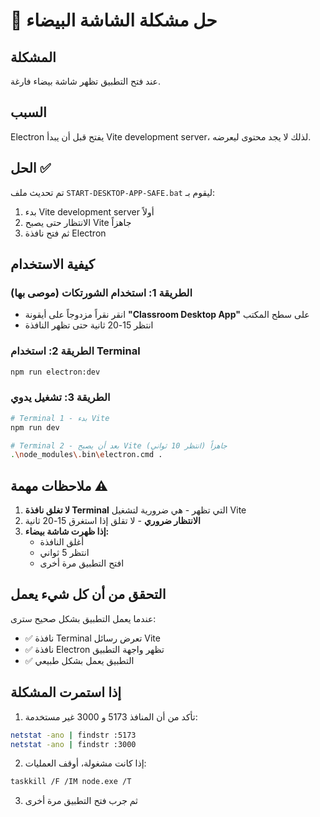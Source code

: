 # 🚨 حل مشكلة الشاشة البيضاء

## المشكلة
عند فتح التطبيق تظهر شاشة بيضاء فارغة.

## السبب
Electron يفتح قبل أن يبدأ Vite development server، لذلك لا يجد محتوى ليعرضه.

## الحل ✅

تم تحديث ملف `START-DESKTOP-APP-SAFE.bat` ليقوم بـ:
1. بدء Vite development server أولاً
2. الانتظار حتى يصبح Vite جاهزاً
3. ثم فتح نافذة Electron

## كيفية الاستخدام

### الطريقة 1: استخدام الشورتكات (موصى بها)
- انقر نقراً مزدوجاً على أيقونة **"Classroom Desktop App"** على سطح المكتب
- انتظر 15-20 ثانية حتى تظهر النافذة

### الطريقة 2: استخدام Terminal
```bash
npm run electron:dev
```

### الطريقة 3: تشغيل يدوي
```bash
# Terminal 1 - بدء Vite
npm run dev

# Terminal 2 - بعد أن يصبح Vite جاهزاً (انتظر 10 ثواني)
.\node_modules\.bin\electron.cmd .
```

## ملاحظات مهمة ⚠️

1. **لا تغلق نافذة Terminal** التي تظهر - هي ضرورية لتشغيل Vite
2. **الانتظار ضروري** - لا تقلق إذا استغرق 15-20 ثانية
3. **إذا ظهرت شاشة بيضاء:**
   - أغلق النافذة
   - انتظر 5 ثواني
   - افتح التطبيق مرة أخرى

## التحقق من أن كل شيء يعمل

عندما يعمل التطبيق بشكل صحيح سترى:
- ✅ نافذة Terminal تعرض رسائل Vite
- ✅ نافذة Electron تظهر واجهة التطبيق
- ✅ التطبيق يعمل بشكل طبيعي

## إذا استمرت المشكلة

1. تأكد من أن المنافذ 5173 و 3000 غير مستخدمة:
```bash
netstat -ano | findstr :5173
netstat -ano | findstr :3000
```

2. إذا كانت مشغولة، أوقف العمليات:
```bash
taskkill /F /IM node.exe /T
```

3. ثم جرب فتح التطبيق مرة أخرى
